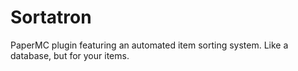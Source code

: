# Sortatron
PaperMC plugin featuring an automated item sorting system. Like a database, but for your items.
